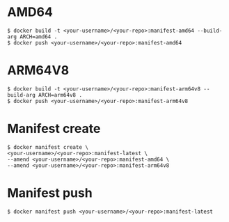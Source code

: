 # AMD64
    $ docker build -t <your-username>/<your-repo>:manifest-amd64 --build-arg ARCH=amd64 .
    $ docker push <your-username>/<your-repo>:manifest-amd64

# ARM64V8
    $ docker build -t <your-username>/<your-repo>:manifest-arm64v8 --build-arg ARCH=arm64v8 .
    $ docker push <your-username>/<your-repo>:manifest-arm64v8 

# Manifest create
    $ docker manifest create \
    <your-username>/<your-repo>:manifest-latest \
    --amend <your-username>/<your-repo>:manifest-amd64 \
    --amend <your-username>/<your-repo>:manifest-arm64v8 

# Manifest push
    $ docker manifest push <your-username>/<your-repo>:manifest-latest